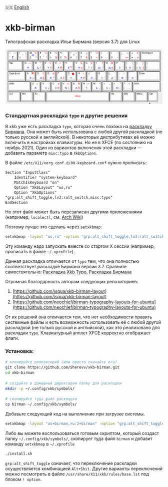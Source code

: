 🇺🇸 [English](README.md)

# xkb-birman
Типографская раскладка Ильи Бирмана (версия 3.7) для Linux
        
![Изображение раскладки Бирмана](kle/birman-en-ru.png)

### Стандартная раскладка `typo` и другие решения

В xkb уже есть раскладка `typo`, которая очень похожа на [раскладку Бирмана](https://ilyabirman.ru/projects/typography-layout/).
Она может быть использована с любой другой раскладкой (не только русской и английской). 
В некоторых дистрибутивах её можно включить в настройках клавиатуры.
Но не в XFCE (по состоянию на ноябрь 2021).
Один из вариантов включения этой раскладки — добавить параметр `misc:typo`
в `XkbOptions`.

В файле `/etc/X11/xorg.conf.d/00-keyboard.conf` нужно прописать:

```
Section "InputClass"
	Identifier "system-keyboard"
	MatchIsKeyboard "on"
	Option "XkbLayout" "us,ru"
	Option "XkbOptions" "grp:alt_shift_toggle,lv3:ralt_switch,misc:typo"
EndSection
```

Но этот файл может быть перезаписан другими приложениями  
(например, `localectl`, см. [Arch Wiki](https://wiki.archlinux.org/title/Xorg/Keyboard_configuration#Using_X_configuration_files))

Поэтому лучше это сделать через `setxkbmap`:

```bash
setxkbmap -layout "us,ru" -option "grp:alt_shift_toggle,lv3:ralt_switch,misc:typo"
```

Эту команду надо запускать вместе со стартом X сессии (например, прописать в файле `~/.xprofile`).

Данная раскладка отличается от `typo` тем, что она полностью соответствует раскладке Бирмана версии 3.7.
Сравните самостоятельно:
[Раскладка Xkb Typo](http://www.keyboard-layout-editor.com/#/gists/fa53295a41acaabfdd26ec579e7fef00),
[Раскладка Бирмана](http://www.keyboard-layout-editor.com/#/gists/714029315f63eac7364d7eb3c413ef3c)

Огромная благодарность авторам следующих репозиториев:

1. [https://github.com/isqua/xkb-birman-layout](https://github.com/isqua/xkb-birman-layout)
2. [https://github.com/neochief/birman-typography-layouts-for-ubuntu](https://github.com/neochief/birman-typography-layouts-for-ubuntu)

От их решений она отличается тем, что нет необходимости править системные файлы и 
есть возможность использовать её с любой другой раскладкой (не только русской и английской), 
как это реализовано для раскладки `typo`. 
Клавиатурный апплет XFCE корректно отображает флаги.


### Установка:

```bash
# клонируйте репозиторий (или просто скачайте его)
git clone https://github.com/Sherevv/xkb-birman.git
cd xkb-birman

# создайте в домашней директории папку для раскладки
mkdir -p ~/.config/xkb/symbols/

# скопируйте туда файл раскладки
cp birman ~/.config/xkb/symbols/
```

Добавьте следующий код на выполнение при загрузке системы.

```bash
setxkbmap -layout "us+birman,ru:2+birman" -option "grp:alt_shift_toggle,lv3:ralt_switch" -print | xkbcomp -I${HOME}/.config/xkb - $DISPLAY
```

Либо вы можете воспользоваться готовым скриптом, который создаст папку `~/.config/xkb/symbols/`, скопирует туда файл `birman` и добавит команду `setxkbmap` в `~/.xprofile`
```bash
./install.sh
```

`grp:alt_shift_toggle` означает, что переключение раскладки осуществляется комбинацией `Alt+Shit`. 
Другие варианты переключений можно посмотреть в файле `/usr/share/X11/xkb/rules/base.lst` под блоком `! option`.


